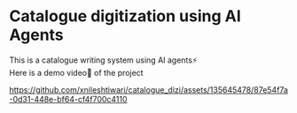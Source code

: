 # Catalogue digitization using AI Agents

This is a catalogue writing system using AI agents⚡   
Here is a demo video🎥 of the project 


https://github.com/xnileshtiwari/catalogue_dizi/assets/135645478/87e54f7a-0d31-448e-bf64-cf4f700c4110




